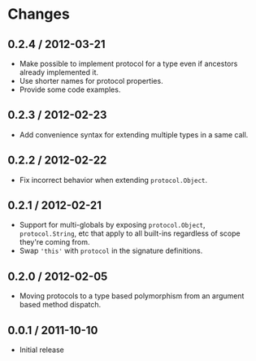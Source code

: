 # Changes #

## 0.2.4 / 2012-03-21

  - Make possible to implement protocol for a type even if ancestors already
    implemented it.
  - Use shorter names for protocol properties.
  - Provide some code examples.

## 0.2.3 / 2012-02-23

  - Add convenience syntax for extending multiple types in a same call.

## 0.2.2 / 2012-02-22

  - Fix incorrect behavior when extending `protocol.Object`.

## 0.2.1 / 2012-02-21

  - Support for multi-globals by exposing `protocol.Object`, `protocol.String`,
    etc that apply to all built-ins regardless of scope they're coming from.
  - Swap `'this'` with `protocol` in the signature definitions.

## 0.2.0 / 2012-02-05

  - Moving protocols to a type based polymorphism from an argument based method
    dispatch.

## 0.0.1 / 2011-10-10

  - Initial release
